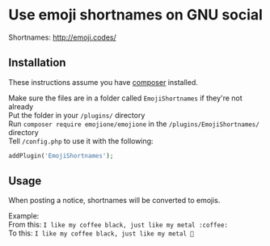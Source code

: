 # Use emoji shortnames on GNU social

Shortnames: http://emoji.codes/

## Installation

These instructions assume you have [composer](http://getcomposer.org/) installed.  

Make sure the files are in a folder called `EmojiShortnames` if they're not already  
Put the folder in your `/plugins/` directory  
Run `composer require emojione/emojione` in the `/plugins/EmojiShortnames/` directory  
Tell `/config.php` to use it with the following:
```php
addPlugin('EmojiShortnames');
```

## Usage

When posting a notice, shortnames will be converted to emojis.  

Example:  
From this: `I like my coffee black, just like my metal :coffee:`  
To this: `I like my coffee black, just like my metal 🍮`

